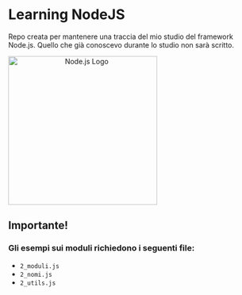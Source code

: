# Learning NodeJS

Repo creata per mantenere una traccia del mio studio del framework Node.js. Quello che già conoscevo durante lo studio non sarà scritto.

<div align="center" style="width: 300px;">
  <img src="https://upload.wikimedia.org/wikipedia/commons/d/d9/Node.js_logo.svg" alt="Node.js Logo" width="300px"/>
</div>

## Importante!
### Gli esempi sui moduli richiedono i seguenti file:
- `2_moduli.js`
- `2_nomi.js`
- `2_utils.js`

